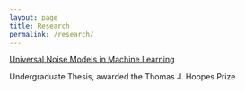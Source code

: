 ```yaml
---
layout: page
title: Research
permalink: /research/
---
```


[Universal Noise Models in Machine Learning](/pdfs/thesis_jcp.pdf)

Undergraduate Thesis, awarded the Thomas J. Hoopes Prize 